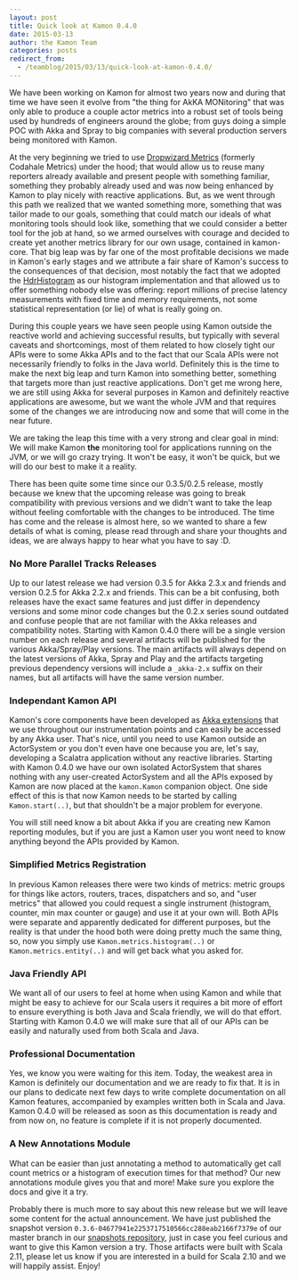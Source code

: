 ```yaml
---
layout: post
title: Quick look at Kamon 0.4.0
date: 2015-03-13
author: the Kamon Team
categories: posts
redirect_from:
  - /teamblog/2015/03/13/quick-look-at-kamon-0.4.0/
---
```


We have been working on Kamon for almost two years now and during that time we have seen it evolve from "the thing for
AkKA MONitoring" that was only able to produce a couple actor metrics into a robust set of tools being used by
hundreds of engineers around the globe; from guys doing a simple POC with Akka and Spray to big companies with several
production servers being monitored with Kamon.



At the very beginning we tried to use [Dropwizard Metrics] (formerly Codahale Metrics) under the hood; that would allow
us to reuse many reporters already available and present people with something familiar, something they probably already
used and was now being enhanced by Kamon to play nicely with reactive applications. But, as we went through this path we
realized that we wanted something more, something that was tailor made to our goals, something that could match our
ideals of what monitoring tools should look like, something that we could consider a better tool for the job at hand, so
we armed ourselves with courage and decided to create yet another metrics library for our own usage, contained in
kamon-core. That big leap was by far one of the most profitable decisions we made in Kamon's early stages and we
attribute a fair share of Kamon's success to the consequences of that decision, most notably the fact that we adopted
the [HdrHistogram] as our histogram implementation and that allowed us to offer something nobody else was offering:
report millions of precise latency measurements with fixed time and memory requirements, not some statistical
representation (or lie) of what is really going on.

During this couple years we have seen people using Kamon outside the reactive world and achieving successful results,
but typically with several caveats and shortcomings, most of them related to how closely tight our APIs were to some
Akka APIs and to the fact that our Scala APIs were not necessarily friendly to folks in the Java world. Definitely this
is the time to make the next big leap and turn Kamon into something better, something that targets more than just
reactive applications. Don't get me wrong here, we are still using Akka for several purposes in Kamon and definitely
reactive applications are awesome, but we want the whole JVM and that requires some of the changes we are introducing
now and some that will come in the near future.

We are taking the leap this time with a very strong and clear goal in mind: We will make Kamon __the__ monitoring tool
for applications running on the JVM, or we will go crazy trying. It won't be easy, it won't be quick, but we will do our
best to make it a reality.

There has been quite some time since our 0.3.5/0.2.5 release, mostly because we knew that the upcoming release was going
to break compatibility with previous versions and we didn't want to take the leap without feeling comfortable with the
changes to be introduced. The time has come and the release is almost here, so we wanted to share a few details of what
is coming, please read through and share your thoughts and ideas, we are always happy to hear what you have to say :D.


### No More Parallel Tracks Releases ####

Up to our latest release we had version 0.3.5 for Akka 2.3.x and friends and version 0.2.5 for Akka 2.2.x and friends.
This can be a bit confusing, both releases have the exact same features and just differ in dependency versions and some
minor code changes but the 0.2.x series sound outdated and confuse people that are not familiar with the Akka releases
and compatibility notes. Starting with Kamon 0.4.0 there will be a single version number on each release and several
artifacts will be published for the various Akka/Spray/Play versions. The main artifacts will always depend on the
latest versions of Akka, Spray and Play and the artifacts targeting previous dependency versions will include a
`_akka-2.x` suffix on their names, but all artifacts will have the same version number.


### Independant Kamon API ###

Kamon's core components have been developed as [Akka extensions] that we use throughout our instrumentation points and
can easily be accessed by any Akka user. That's nice, until you need to use Kamon outside an ActorSystem or you don't
even have one because you are, let's say, developing a Scalatra application without any reactive libraries. Starting
with Kamon 0.4.0 we have our own isolated ActorSystem that shares nothing with any user-created ActorSystem and all
the APIs exposed by Kamon are now placed at the `kamon.Kamon` companion object. One side effect of this is that now
Kamon needs to be started by calling `Kamon.start(..)`, but that shouldn't be a major problem for everyone.

You will still need know a bit about Akka if you are creating new Kamon reporting modules, but if you are just a Kamon
user you wont need to know anything beyond the APIs provided by Kamon.


### Simplified Metrics Registration ###

In previous Kamon releases there were two kinds of metrics: metric groups for things like actors, routers, traces,
dispatchers and so, and "user metrics" that allowed you could request a single instrument (histogram, counter, min max
counter or gauge) and use it at your own will. Both APIs were separate and apparently dedicated for different purposes,
but the reality is that under the hood both were doing pretty much the same thing, so, now you simply use
`Kamon.metrics.histogram(..)` or `Kamon.metrics.entity(..)` and will get back what you asked for.


### Java Friendly API ###

We want all of our users to feel at home when using Kamon and while that might be easy to achieve for our Scala users it
requires a bit more of effort to ensure everything is both Java and Scala friendly, we will do that effort. Starting
with Kamon 0.4.0 we will make sure that all of our APIs can be easily and naturally used from both Scala and Java.


### Professional Documentation ###

Yes, we know you were waiting for this item. Today, the weakest area in Kamon is definitely our documentation and we are
ready to fix that. It is in our plans to dedicate next few days to write complete documentation on all Kamon features,
accompanied by examples written both in Scala and Java. Kamon 0.4.0 will be released as soon as this documentation is
ready and from now on, no feature is complete if it is not properly documented.


### A New Annotations Module ###

What can be easier than just annotating a method to automatically get call count metrics or a histogram of execution
times for that method? Our new annotations module gives you that and more! Make sure you explore the docs and give it
a try.

Probably there is much more to say about this new release but we will leave some content for the actual announcement. We
have just published the snapshot version `0.3.6-04677941e2253717510566cc288eab2166f7379e` of our master branch in our
[snapshots repository], just in case you feel curious and want to give this Kamon version a try. Those artifacts were
built with Scala 2.11, please let us know if you are interested in a build for Scala 2.10 and we will happily assist.
Enjoy!




[Dropwizard Metrics]: https://github.com/dropwizard/metrics
[HdrHistogram]: http://hdrhistogram.org/
[Akka extensions]: http://doc.akka.io/docs/akka/2.3.8/scala/extending-akka.html
[snapshots repository]: http://snapshots.kamon.io/
